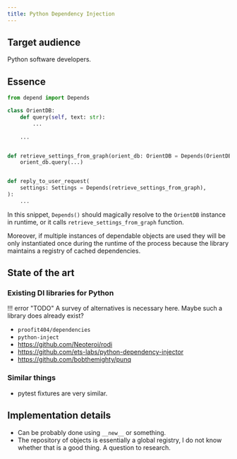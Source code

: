 ```yaml
---
title: Python Dependency Injection
---
```


## Target audience

Python software developers.

## Essence

```python
from depend import Depends

class OrientDB:
    def query(self, text: str):
        ...
    
    ...


def retrieve_settings_from_graph(orient_db: OrientDB = Depends(OrientDB)) -> Settings:
    orient_db.query(...)


def reply_to_user_request(
    settings: Settings = Depends(retrieve_settings_from_graph),
):
    ...
```

In this snippet, `Depends()` should magically resolve to the `OrientDB` instance in runtime, or it calls `retrieve_settings_from_graph` function. 

Moreover, if multiple instances of dependable objects are used they will be only instantiated once during the runtime of the process because the library maintains a registry of cached dependencies.


## State of the art

### Existing DI libraries for Python

!!! error "TODO"
    A survey of alternatives is necessary here. Maybe such a library does already exist?

* `proofit404/dependencies`
* `python-inject`
* https://github.com/Neoteroi/rodi
* https://github.com/ets-labs/python-dependency-injector
* https://github.com/bobthemighty/punq

### Similar things

* pytest fixtures are very similar.

## Implementation details

* Can be probably done using `__new__` or something.
* The repository of objects is essentially a global registry, I do not know whether that is a good thing. A question to research.
